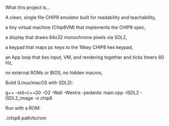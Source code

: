 What this project is...

A clean, single file CHIP8 emulator built for readability and teachability,

a tiny virtual machine (Chip8VM) that implements the CHIP8 spec,

a display that draws 64x32 monochrome pixels via SDL2,

a keypad that maps pc keys to the 16key CHIP8 hex keypad,

an App loop that ties input, VM, and rendering together and ticks timers 60 Hz,

no external ROMs or BIOS, no hidden macros,

Build (Linux/macOS with SDL2):

g++ -std=c++20 -O2 -Wall -Wextra -pedantic main.cpp -lSDL2 -lSDL2_image -o chip8

Run with a ROM:

./chip8 path/to/rom


 
